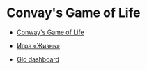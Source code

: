 # Convay's Game of Life

- [Conway's Game of Life](https://en.wikipedia.org/wiki/Conway%27s_Game_of_Life)
- [Игра «Жизнь»](https://ru.wikipedia.org/wiki/%D0%98%D0%B3%D1%80%D0%B0_%C2%AB%D0%96%D0%B8%D0%B7%D0%BD%D1%8C%C2%BB)

- [Glo dashboard](https://app.gitkraken.com/glo/board/W-5mqdbmZwAaeZvk)